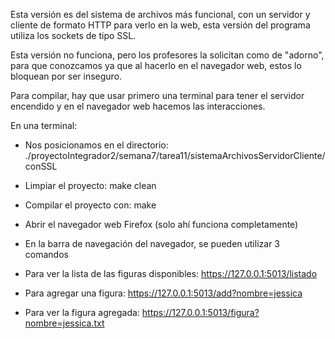 Esta versión es del sistema de archivos más funcional, con un servidor y cliente de formato HTTP para verlo en la web, esta versión del programa utiliza los sockets de tipo SSL.

Esta versión no funciona, pero los profesores la solicitan como de "adorno", para que conozcamos ya que al hacerlo en el navegador web, estos lo bloquean por ser inseguro.

Para compilar, hay que usar primero una terminal para tener el servidor encendido y en el navegador web hacemos las interacciones.

En una terminal:
- Nos posicionamos en el directorio: ./proyectoIntegrador2/semana7/tarea11/sistemaArchivosServidorCliente/conSSL
- Limpiar el proyecto: make clean
- Compilar el proyecto con: make
- Abrir el navegador web Firefox (solo ahí funciona completamente)
- En la barra de navegación del navegador, se pueden utilizar 3 comandos

- Para ver la lista de las figuras disponibles: https://127.0.0.1:5013/listado
- Para agregar una figura: https://127.0.0.1:5013/add?nombre=jessica
- Para ver la figura agregada: https://127.0.0.1:5013/figura?nombre=jessica.txt